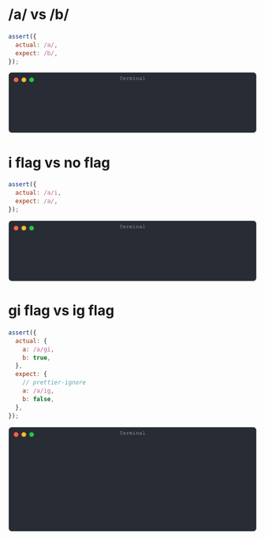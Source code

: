 # /a/ vs /b/

```js
assert({
  actual: /a/,
  expect: /b/,
});
```

![img](<./regexp//a/ vs /b/.svg>)

# i flag vs no flag

```js
assert({
  actual: /a/i,
  expect: /a/,
});
```

![img](<./regexp/i flag vs no flag.svg>)

# gi flag vs ig flag

```js
assert({
  actual: {
    a: /a/gi,
    b: true,
  },
  expect: {
    // prettier-ignore
    a: /a/ig,
    b: false,
  },
});
```

![img](<./regexp/gi flag vs ig flag.svg>)

